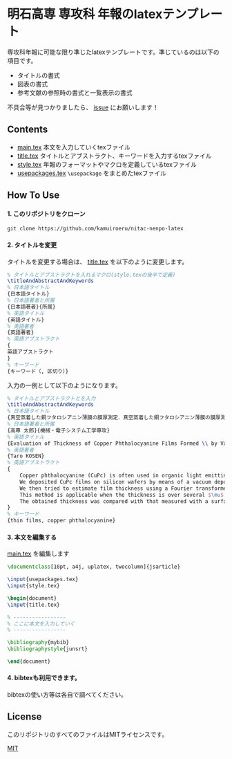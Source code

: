 # 明石高専 専攻科 年報のlatexテンプレート

専攻科年報に可能な限り準じたlatexテンプレートです。準じているのは以下の項目です。

- タイトルの書式
- 図表の書式
- 参考文献の参照時の書式と一覧表示の書式

不具合等が見つかりましたら、 [issue](https://github.com/kamuiroeru/nitac-nenpo-latex/issues) にお願いします！

## Contents
- [main.tex](main.tex)
本文を入力していくtexファイル
- [title.tex](title.tex)
タイトルとアブストラクト、キーワードを入力するtexファイル
- [style.tex](style.tex)
年報のフォーマットやマクロを定義しているtexファイル
- [usepackages.tex](usepackages.tex)
`\usepackage` をまとめたtexファイル

## How To Use

#### 1. このリポジトリをクローン

```shell
git clone https://github.com/kamuiroeru/nitac-nenpo-latex
```

#### 2. タイトルを変更

タイトルを変更する場合は、 [title.tex](title.tex) を以下のように変更します。

```latex
% タイトルとアブストラクトを入れるマクロ(style.texの後半で定義)
\titleAndAbstractAndKeywords
% 日本語タイトル
{日本語タイトル}
% 日本語著者と所属
{日本語著者}{所属}
% 英語タイトル
{英語タイトル}
% 英語著者
{英語著者}
% 英語アブストラクト
{
英語アブストラクト
}
% キーワード
{キーワード（, 区切り）}
```

入力の一例として以下のようになります。

```latex
% タイトルとアブストラクトとを入力
\titleAndAbstractAndKeywords
% 日本語タイトル
{真空蒸着した銅フタロシアニン薄膜の膜厚測定．真空蒸着した銅フタロシアニン薄膜の膜厚測定}
% 日本語著者と所属
{高専 太郎}{機械・電子システム工学専攻}
% 英語タイトル
{Evaluation of Thickness of Copper Phthalocyanine Films Formed \\ by Vacuum Deposition}
% 英語著者
{Taro KOSEN}
% 英語アブストラクト
{
    Copper phthalocyanine (CuPc) is often used in organic light emitting devices.
    We deposited CuPc films on silicon wafers by means of a vacuum deposition method.
    We then tried to estimate film thickness using a Fourier transformed infrared spectrometer.
    This method is applicable when the thickness is over several $\mu$ m.
    The obtained thickness was compared with that measured with a surface profiler and thedifference between the two methods is under 44 \%.
}
% キーワード
{thin films, copper phthalocyanine}
```

#### 3. 本文を編集する

[main.tex](main.tex) を編集します

```latex
\documentclass[10pt, a4j, uplatex, twocolumn]{jsarticle}

\input{usepackages.tex}
\input{style.tex}

\begin{document}
\input{title.tex}

% -----------------
% ここに本文を入力していく
% -----------------

\bibliography{mybib}
\bibliographystyle{junsrt}

\end{document}
```

#### 4. bibtexも利用できます。

bibtexの使い方等は各自で調べてください。

## License

このリポジトリのすべてのファイルはMITライセンスです。

[MIT](LICENSE.txt)
